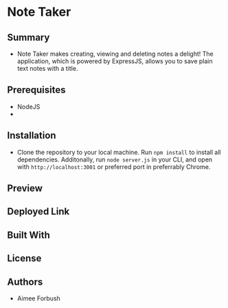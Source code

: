 # Note Taker

## Summary
* Note Taker makes creating, viewing and deleting notes a delight!  The application, which is powered by ExpressJS, allows you to save plain text notes with a title.

## Prerequisites
* NodeJS
*

## Installation
* Clone the repository to your local machine.  Run `npm install` to install all dependencies.  Additonally, run `node server.js` in your CLI, and open with `http://localhost:3001` or preferred port in preferrably Chrome.  

## Preview


## Deployed Link

## Built With 

## License

## Authors
* Aimee Forbush 
